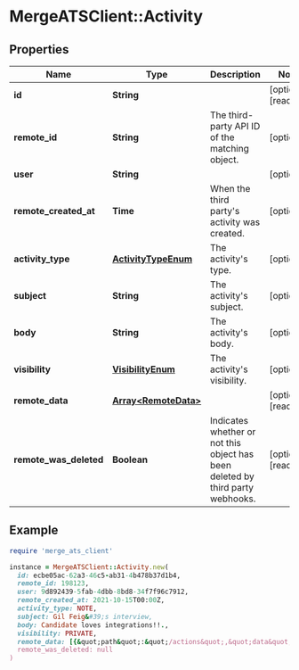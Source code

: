 # MergeATSClient::Activity

## Properties

| Name | Type | Description | Notes |
| ---- | ---- | ----------- | ----- |
| **id** | **String** |  | [optional][readonly] |
| **remote_id** | **String** | The third-party API ID of the matching object. | [optional] |
| **user** | **String** |  | [optional] |
| **remote_created_at** | **Time** | When the third party&#39;s activity was created. | [optional] |
| **activity_type** | [**ActivityTypeEnum**](ActivityTypeEnum.md) | The activity&#39;s type. | [optional] |
| **subject** | **String** | The activity&#39;s subject. | [optional] |
| **body** | **String** | The activity&#39;s body. | [optional] |
| **visibility** | [**VisibilityEnum**](VisibilityEnum.md) | The activity&#39;s visibility. | [optional] |
| **remote_data** | [**Array&lt;RemoteData&gt;**](RemoteData.md) |  | [optional][readonly] |
| **remote_was_deleted** | **Boolean** | Indicates whether or not this object has been deleted by third party webhooks. | [optional][readonly] |

## Example

```ruby
require 'merge_ats_client'

instance = MergeATSClient::Activity.new(
  id: ecbe05ac-62a3-46c5-ab31-4b478b37d1b4,
  remote_id: 198123,
  user: 9d892439-5fab-4dbb-8bd8-34f7f96c7912,
  remote_created_at: 2021-10-15T00:00Z,
  activity_type: NOTE,
  subject: Gil Feig&#39;s interview,
  body: Candidate loves integrations!!.,
  visibility: PRIVATE,
  remote_data: [{&quot;path&quot;:&quot;/actions&quot;,&quot;data&quot;:[&quot;Varies by platform&quot;]}],
  remote_was_deleted: null
)
```

